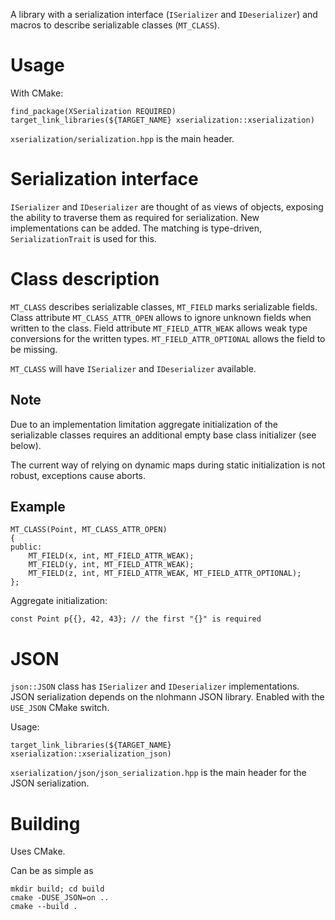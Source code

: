 A library with a serialization interface (`ISerializer` and `IDeserializer`) and macros
to describe serializable classes (`MT_CLASS`).

# Usage

With CMake:
```
find_package(XSerialization REQUIRED)
target_link_libraries(${TARGET_NAME} xserialization::xserialization)
```
`xserialization/serialization.hpp` is the main header.

# Serialization interface

`ISerializer` and `IDeserializer` are thought of as views of objects, exposing
the ability to traverse them as required for serialization. New implementations can
be added. The matching is type-driven, `SerializationTrait` is used for this.

# Class description

`MT_CLASS` describes serializable classes, `MT_FIELD` marks serializable fields.
Class attribute `MT_CLASS_ATTR_OPEN` allows to ignore unknown fields when written
to the class. Field attribute `MT_FIELD_ATTR_WEAK` allows weak type conversions
for the written types. `MT_FIELD_ATTR_OPTIONAL` allows the field to be missing.

`MT_CLASS` will have `ISerializer` and `IDeserializer` available.

## Note

Due to an implementation limitation aggregate initialization of the serializable
classes requires an additional empty base class initializer (see below).

The current way of relying on dynamic maps during static initialization is not
robust, exceptions cause aborts.

## Example

```
MT_CLASS(Point, MT_CLASS_ATTR_OPEN)
{
public:
    MT_FIELD(x, int, MT_FIELD_ATTR_WEAK);
    MT_FIELD(y, int, MT_FIELD_ATTR_WEAK);
    MT_FIELD(z, int, MT_FIELD_ATTR_WEAK, MT_FIELD_ATTR_OPTIONAL);
};
```

Aggregate initialization:
```
const Point p{{}, 42, 43}; // the first "{}" is required
```

# JSON

`json::JSON` class has `ISerializer` and `IDeserializer` implementations. JSON
serialization depends on the nlohmann JSON library. Enabled with the `USE_JSON`
CMake switch.

Usage:
```
target_link_libraries(${TARGET_NAME} xserialization::xserialization_json)
```
`xserialization/json/json_serialization.hpp` is the main header for
the JSON serialization.

# Building

Uses CMake.

Can be as simple as
```
mkdir build; cd build
cmake -DUSE_JSON=on ..
cmake --build .
```
